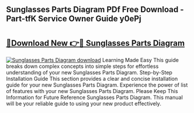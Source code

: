 ## Sunglasses Parts Diagram PDf Free Download - Part-tfK Service Owner Guide y0ePj

# <h2><a href="http://dfseuab.blite.top/?on=Sunglasses+Parts+Diagram">🔗Download New 👉🔴 Sunglasses Parts Diagram</a></h2>

[![Sunglasses Parts Diagram download](https://i.imgur.com/lujVjoI.png)](http://dfseuab.blite.top/?on=Sunglasses+Parts+Diagram)
Learning Made Easy This guide breaks down complex concepts into simple steps for effortless understanding of your new Sunglasses Parts Diagram. Step-by-Step Installation Guide This section provides a clear and concise installation guide for your new Sunglasses Parts Diagram. Experience the power of list of features with your new Sunglasses Parts Diagram. Please Keep This Information for Future Reference Sunglasses Parts Diagram. This manual will be your reliable guide to using your new product effectively.
